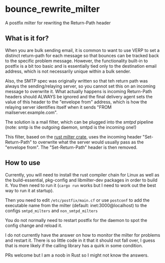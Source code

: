 # bounce_rewrite_milter
A postfix milter for rewriting the Return-Path header

## What is it for?
When you are bulk sending email, it is common to want to use VERP to set a distinct return-path for each message so that bounces can be tracked back to the specific problem message. However,
the functionality built-in to postfix is a bit too basic and is essentially tied only to the destination email address, which is not necessarily unique within a bulk sender.

Also, the SMTP spec was originally written so that teh return path was always the sending/relaying server, so you cannot set this on an incoming message to overwrite it. What actually
happens is incoming Return-Path headers should ALWAYS be ignored and the final delivery agent sets the value of this header to the "envelope from" address, which is how the
relaying server identifies itself when it sends "FROM mailserver.example.com".

The solution is a mail filter, which can be plugged into the *smtpd* pipeline (note: smtp is the outgoing daemon, smtpd is the incoming one!)

This filter, based on the [rust milter crate](https://docs.rs/milter/latest/milter/), uses the incoming header "Set-Return-Path" to overwrite what the server would usually pass as
the "envelope from". The "Set-Return-Path" header is then removed.

## How to use
Currently, you will need to install the rust compiler chain for Linux as well as the build-essential, pkg-config and libmilter-dev packages in order to build it. You then need to run it
(`cargo run` works but I need to work out the best way to run it at startup).

Then you need to edit `/etc/postfix/main.cf` or use `postconf` to add the executable name from the milter (default: inet:3000@localhost) to the configs `smtpd_milters` and `non_smtpd_milters`

You do not normally need to restart postfix for the daemon to spot the config change and reload it.

I do not currently have the answer on how to monitor the milter for problems and restart it. There is so little code in it that it should not fall over, I guess that is more likely
if the calling library has a quirk in some condition.

PRs welcome but I am a noob in Rust so I might not know the answers.
